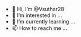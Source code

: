 - 👋 Hi, I’m @Vsuthar28
- 👀 I’m interested in ...
- 🌱 I’m currently learning ...
- 📫 How to reach me ...

<!---
Vsuthar28/Vsuthar28 is a ✨ special ✨ repository because its `README.md` (this file) appears on your GitHub profile.
You can click the Preview link to take a look at your changes.
--->
